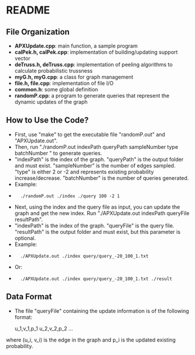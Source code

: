 # README #

## File Organization ##

* **APXUpdate.cpp**: main function, a sample program
* **calPek.h, calPek.cpp**: implementation of building/updating support vector
* **deTruss.h, deTruss.cpp**: implementation of peeling algorithms to calculate probabilistic trussness
* **myG.h, myG.cpp**: a class for graph management
* **file.h, file.cpp**: implementation of file I/O
* **common.h**: some global definition
* **randomP.cpp**: a program to generate queries that represent the dynamic updates of the graph

## How to Use the Code? ##

* First, use "make" to get the executable file "randomP.out" and "APXUpdate.out".
* Then, run "./randomP.out indexPath queryPath sampleNumber type batchNumber " to generate queries.
* "indexPath" is the index of the graph. "queryPath" is the output folder and must exist. "sampleNumber" is the number of edges sampled. "type" is either 2 or -2 and represents existing probability increase/decrease. "batchNumber" is the number of queries generated.
* Example:
*       ./randomP.out ./index ./query 100 -2 1
* Next, using the index and the query file as input, you can update the graph and get the new index. Run "./APXUpdate.out indexPath queryFile resultPath".
* "indexPath" is the index of the graph. "queryFile" is the query file. "resultPath" is the output folder and must exist, but this parameter is optional. 
* Example:
*       ./APXUpdate.out ./index query/query_-20_100_1.txt
* Or:
*       ./APXUpdate.out ./index query/query_-20_100_1.txt ./result

## Data Format ##

* The file "queryFile" containing the update information is of the following format:

    u_1,v_1,p_1
    u_2,v_2,p_2
    ...

where (u_i, v_i) is the edge in the graph and p_i is the updated existing probability.
